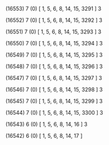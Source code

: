 (16553) 7 (0) [ 1, 5, 6, 8, 14, 15, 3291 ] 3 


(16552) 7 (0) [ 1, 5, 6, 8, 14, 15, 3292 ] 3 


(16551) 7 (0) [ 1, 5, 6, 8, 14, 15, 3293 ] 3 


(16550) 7 (0) [ 1, 5, 6, 8, 14, 15, 3294 ] 3 


(16549) 7 (0) [ 1, 5, 6, 8, 14, 15, 3295 ] 3 


(16548) 7 (0) [ 1, 5, 6, 8, 14, 15, 3296 ] 3 


(16547) 7 (0) [ 1, 5, 6, 8, 14, 15, 3297 ] 3 


(16546) 7 (0) [ 1, 5, 6, 8, 14, 15, 3298 ] 3 


(16545) 7 (0) [ 1, 5, 6, 8, 14, 15, 3299 ] 3 


(16544) 7 (0) [ 1, 5, 6, 8, 14, 15, 3300 ] 3 


(16543) 6 (0) [ 1, 5, 6, 8, 14, 16 ] 3 


(16542) 6 (0) [ 1, 5, 6, 8, 14, 17 ]  

